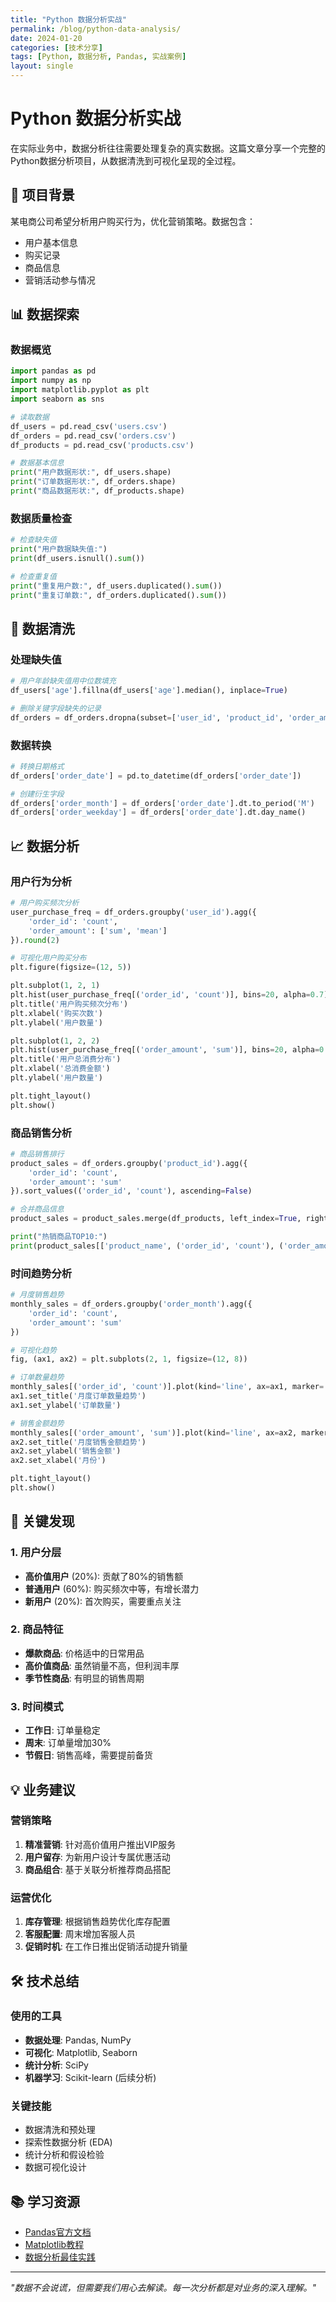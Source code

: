 ```yaml
---
title: "Python 数据分析实战"
permalink: /blog/python-data-analysis/
date: 2024-01-20
categories: [技术分享]
tags: [Python, 数据分析, Pandas, 实战案例]
layout: single
---
```


# Python 数据分析实战

在实际业务中，数据分析往往需要处理复杂的真实数据。这篇文章分享一个完整的Python数据分析项目，从数据清洗到可视化呈现的全过程。

## 🎯 项目背景

某电商公司希望分析用户购买行为，优化营销策略。数据包含：
- 用户基本信息
- 购买记录
- 商品信息
- 营销活动参与情况

## 📊 数据探索

### 数据概览
```python
import pandas as pd
import numpy as np
import matplotlib.pyplot as plt
import seaborn as sns

# 读取数据
df_users = pd.read_csv('users.csv')
df_orders = pd.read_csv('orders.csv')
df_products = pd.read_csv('products.csv')

# 数据基本信息
print("用户数据形状:", df_users.shape)
print("订单数据形状:", df_orders.shape)
print("商品数据形状:", df_products.shape)
```

### 数据质量检查
```python
# 检查缺失值
print("用户数据缺失值:")
print(df_users.isnull().sum())

# 检查重复值
print("重复用户数:", df_users.duplicated().sum())
print("重复订单数:", df_orders.duplicated().sum())
```

## 🔧 数据清洗

### 处理缺失值
```python
# 用户年龄缺失值用中位数填充
df_users['age'].fillna(df_users['age'].median(), inplace=True)

# 删除关键字段缺失的记录
df_orders = df_orders.dropna(subset=['user_id', 'product_id', 'order_amount'])
```

### 数据转换
```python
# 转换日期格式
df_orders['order_date'] = pd.to_datetime(df_orders['order_date'])

# 创建衍生字段
df_orders['order_month'] = df_orders['order_date'].dt.to_period('M')
df_orders['order_weekday'] = df_orders['order_date'].dt.day_name()
```

## 📈 数据分析

### 用户行为分析
```python
# 用户购买频次分析
user_purchase_freq = df_orders.groupby('user_id').agg({
    'order_id': 'count',
    'order_amount': ['sum', 'mean']
}).round(2)

# 可视化用户购买分布
plt.figure(figsize=(12, 5))

plt.subplot(1, 2, 1)
plt.hist(user_purchase_freq[('order_id', 'count')], bins=20, alpha=0.7)
plt.title('用户购买频次分布')
plt.xlabel('购买次数')
plt.ylabel('用户数量')

plt.subplot(1, 2, 2)
plt.hist(user_purchase_freq[('order_amount', 'sum')], bins=20, alpha=0.7)
plt.title('用户总消费分布')
plt.xlabel('总消费金额')
plt.ylabel('用户数量')

plt.tight_layout()
plt.show()
```

### 商品销售分析
```python
# 商品销售排行
product_sales = df_orders.groupby('product_id').agg({
    'order_id': 'count',
    'order_amount': 'sum'
}).sort_values(('order_id', 'count'), ascending=False)

# 合并商品信息
product_sales = product_sales.merge(df_products, left_index=True, right_on='product_id')

print("热销商品TOP10:")
print(product_sales[['product_name', ('order_id', 'count'), ('order_amount', 'sum')]].head(10))
```

### 时间趋势分析
```python
# 月度销售趋势
monthly_sales = df_orders.groupby('order_month').agg({
    'order_id': 'count',
    'order_amount': 'sum'
})

# 可视化趋势
fig, (ax1, ax2) = plt.subplots(2, 1, figsize=(12, 8))

# 订单数量趋势
monthly_sales[('order_id', 'count')].plot(kind='line', ax=ax1, marker='o')
ax1.set_title('月度订单数量趋势')
ax1.set_ylabel('订单数量')

# 销售金额趋势
monthly_sales[('order_amount', 'sum')].plot(kind='line', ax=ax2, marker='s', color='orange')
ax2.set_title('月度销售金额趋势')
ax2.set_ylabel('销售金额')
ax2.set_xlabel('月份')

plt.tight_layout()
plt.show()
```

## 🎯 关键发现

### 1. 用户分层
- **高价值用户** (20%): 贡献了80%的销售额
- **普通用户** (60%): 购买频次中等，有增长潜力
- **新用户** (20%): 首次购买，需要重点关注

### 2. 商品特征
- **爆款商品**: 价格适中的日常用品
- **高价值商品**: 虽然销量不高，但利润丰厚
- **季节性商品**: 有明显的销售周期

### 3. 时间模式
- **工作日**: 订单量稳定
- **周末**: 订单量增加30%
- **节假日**: 销售高峰，需要提前备货

## 💡 业务建议

### 营销策略
1. **精准营销**: 针对高价值用户推出VIP服务
2. **用户留存**: 为新用户设计专属优惠活动
3. **商品组合**: 基于关联分析推荐商品搭配

### 运营优化
1. **库存管理**: 根据销售趋势优化库存配置
2. **客服配置**: 周末增加客服人员
3. **促销时机**: 在工作日推出促销活动提升销量

## 🛠️ 技术总结

### 使用的工具
- **数据处理**: Pandas, NumPy
- **可视化**: Matplotlib, Seaborn
- **统计分析**: SciPy
- **机器学习**: Scikit-learn (后续分析)

### 关键技能
- 数据清洗和预处理
- 探索性数据分析 (EDA)
- 统计分析和假设检验
- 数据可视化设计

## 📚 学习资源

- [Pandas官方文档](https://pandas.pydata.org/docs/)
- [Matplotlib教程](https://matplotlib.org/stable/tutorials/)
- [数据分析最佳实践](https://github.com/jakevdp/PythonDataScienceHandbook)

---

*"数据不会说谎，但需要我们用心去解读。每一次分析都是对业务的深入理解。"*
